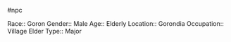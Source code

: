 #npc 

Race:: Goron
Gender:: Male
Age:: Elderly
Location:: Gorondia
Occupation:: Village Elder
Type:: Major
